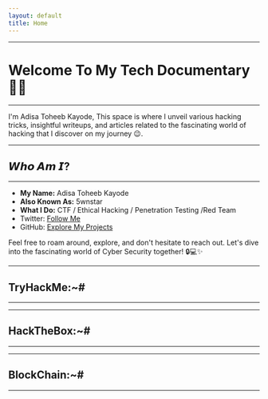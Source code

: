 ```yaml
---
layout: default
title: Home
---
```

* * * 
# Welcome To My Tech Documentary👨‍💻
* * * 
I'm Adisa Toheeb Kayode, This space is where I unveil various hacking tricks, insightful writeups, and articles related to the fascinating world of hacking that I discover on my journey 😉.

* * * 
## 𝙒𝙝𝙤 𝘼𝙢 𝙄?
* * * 

- **My Name:** Adisa Toheeb Kayode
- **Also Known As:** 5wnstar
- **What I Do:** CTF / Ethical Hacking / Penetration Testing /Red Team
- Twitter: [Follow Me](https://twitter.com/5wnstar)
- GitHub: [Explore My Projects](https://github.com/5wnstar)

Feel free to roam around, explore, and don't hesitate to reach out. Let's dive into the fascinating world of Cyber Security together! 🔒💻✨

* * * 
## TryHackMe:~#
* * * 

* * * 
## HackTheBox:~#
* * * 

* * * 
## BlockChain:~#
* * * 